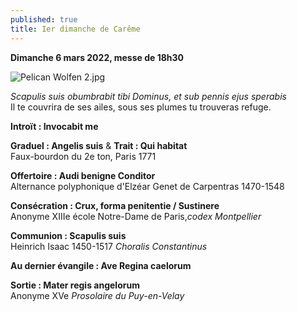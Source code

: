 ```yaml
---
published: true
title: Ier dimanche de Carême
---
```

**Dimanche 6 mars 2022, messe de 18h30**  

![Pelican Wolfen 2.jpg]({{site.baseurl}}/images/Pelican%20Wolfen%202.jpg)

*Scapulis suis obumbrabit tibi Dominus, et sub pennis ejus sperabis*  
Il te couvrira de ses ailes, sous ses plumes tu trouveras refuge.

**Introït : Invocabit me**

**Graduel : Angelis suis**  & **Trait : Qui habitat**  
Faux-bourdon du 2e ton, Paris 1771

**Offertoire : Audi benigne Conditor**  
Alternance polyphonique d'Elzéar Genet de Carpentras 1470-1548

**Consécration : Crux, forma penitentie / Sustinere**  
Anonyme XIIIe école Notre-Dame de Paris,*codex Montpellier*

**Communion : Scapulis suis**  
Heinrich Isaac 1450-1517 *Choralis Constantinus*

**Au dernier évangile : Ave Regina caelorum**

**Sortie : Mater regis angelorum**  
Anonyme XVe *Prosolaire du Puy-en-Velay*
